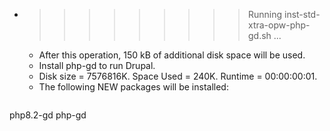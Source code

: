 * >>>>>>>>> Running inst-std-xtra-opw-php-gd.sh ...
  * After this operation, 150 kB of additional disk space will be used.
  * Install php-gd to run Drupal.
  * Disk size = 7576816K. Space Used = 240K. Runtime = 00:00:00:01.
  * The following NEW packages will be installed:
  ```bash
php8.2-gd php-gd
  ```
